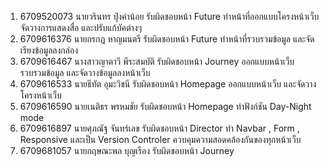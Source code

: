 1. 6709520073 นายวรินทร ปุ่งคำน้อย
   รับผิดชอบหน้า Future
   ทำหน้าที่ออกแบบโครงหน้าเว็บ จัดวางการแสดงสื่อ และปรับแก้บัคต่างๆ
2. 6709616376 นายกรกฎ หาญมนตรี
   รับผิดชอบหน้า Future
   ทำหน้าที่รวบรวมข้อมูล และจัดเรียงข้อมูลลงกล่อง
3. 6709616467 นางสาวญาตาวี พีระสมบัติ
   รับผิดชอบหน้า Journey
   ออกแบบหน้าเว็บ รวบรวมข้อมูล และจัดวางข้อมูลลงหน้าเว็บ
4. 6709616533 นายธีทัต อุมะวิชนี
   รับผิดชอบหน้า Homepage
   ออกแบบหน้าเว็บ และจัดวางโครงหน้าเว็บ
5. 6709616590 นายเนติธร พรหมชัย
   รับผิดชอบหน้า Homepage
   ทำฟังก์ชัน Day-Night mode
6. 6709616897 นายศุภณัฐ จันทร์เลข
   รับผิดชอบหน้า Director
   ทำ Navbar , Form , Responsive และเป็น Version Controler ควบคุมความสอดคล้องกันของทุกหน้าเว็บ
7. 6709681057 นายกฤษณะพล บุญเรือง
   รับผิดชอบหน้า Journey
   
